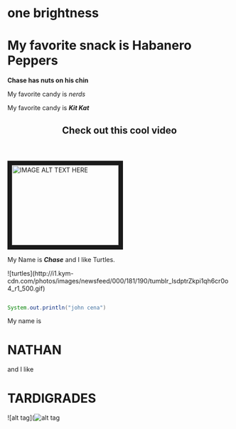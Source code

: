 # one brightness

My favorite snack is Habanero Peppers
=======
<b>Chase has nuts on his chin</b>

<p>My favorite candy is <i>nerds</i></p>
<p>My favorite candy is <i><b>Kit Kat</b></i></p>


<header><h2>Check out this cool video</h2></header>
<a href="http://www.youtube.com/watch?feature=player_embedded&v=gdUcijlzJkw
" target="_blank"><img src="http://img.youtube.com/vi/gdUcijlzJkw/0.jpg" 
alt="IMAGE ALT TEXT HERE" width="240" height="180" border="10" /></a>

<p>My Name is <i><b>Chase</b></i> and I like Turtles.</p>
![turtles](http://i1.kym-cdn.com/photos/images/newsfeed/000/181/190/tumblr_lsdptrZkpi1qh6cr0o4_r1_500.gif)

```java

System.out.println("john cena")

```

My name is 
# NATHAN
and I like
# TARDIGRADES
![alt tag](![alt tag](http://orig03.deviantart.net/7c9f/f/2009/316/a/2/attack_of_the_tardigrades_by_ramul.jpg)